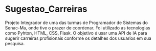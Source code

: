 # Sugestao_Carreiras
Projeto Integrador de uma das turmas de Programador de Sistemas do Senac-Ma, onde tive o prazer de coordenar.
Foi utilizado  as tecnologias como Pyhton, HTML, CSS, Flask.
O objetivo é usar uma API  de IA para sugerir carreiras profisionais conforme os detalhes dos usuarios em sua pesquisa.
